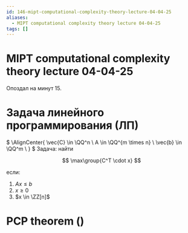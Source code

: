 ```yaml
---
id: 146-mipt-computational-complexity-theory-lecture-04-04-25
aliases:
  - MIPT computational complexity theory lecture 04-04-25
tags: []
---
```


# MIPT computational complexity theory lecture 04-04-25

Опоздал на минут 15.

# Задача линейного программирования (ЛП)

$
\AlignCenter{
\vec{C} \in \QQ^n \\
A \in \QQ^{m \times n} \\
\vec{b} \in \QQ^m \\
}
$
Задача: найти

$$
\max\group{C^T \cdot x}
$$

если:

1. $A x \le b$
2. $x \ge 0$
3. $x \in \ZZ[n]$

# PCP theorem ()
